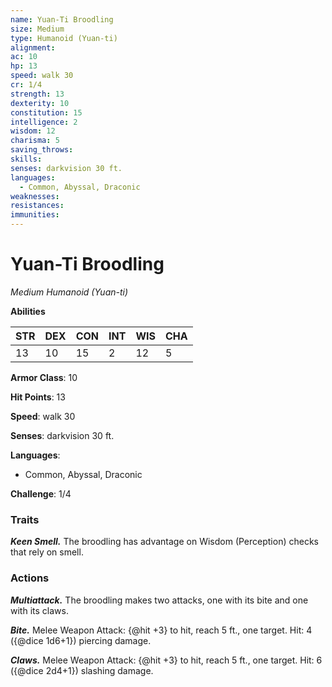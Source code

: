 ```yaml
---
name: Yuan-Ti Broodling
size: Medium
type: Humanoid (Yuan-ti)
alignment: 
ac: 10
hp: 13
speed: walk 30
cr: 1/4
strength: 13
dexterity: 10
constitution: 15
intelligence: 2
wisdom: 12
charisma: 5
saving_throws:
skills:
senses: darkvision 30 ft.
languages:
  - Common, Abyssal, Draconic
weaknesses:
resistances:
immunities:
---
```


# Yuan-Ti Broodling

*Medium Humanoid (Yuan-ti)*

**Abilities**

| STR | DEX | CON | INT | WIS | CHA |
| --- | --- | --- | --- | --- | --- |
| 13 | 10 | 15 | 2 | 12 | 5 |

**Armor Class**: 10

**Hit Points**: 13

**Speed**: walk 30

**Senses**: darkvision 30 ft.

**Languages**:
  - Common, Abyssal, Draconic

**Challenge**: 1/4

### Traits
***Keen Smell.*** The broodling has advantage on Wisdom (Perception) checks that rely on smell.

### Actions
***Multiattack.*** The broodling makes two attacks, one with its bite and one with its claws.

***Bite.*** Melee Weapon Attack: {@hit +3} to hit, reach 5 ft., one target. Hit: 4 ({@dice 1d6+1}) piercing damage.

***Claws.*** Melee Weapon Attack: {@hit +3} to hit, reach 5 ft., one target. Hit: 6 ({@dice 2d4+1}) slashing damage.


